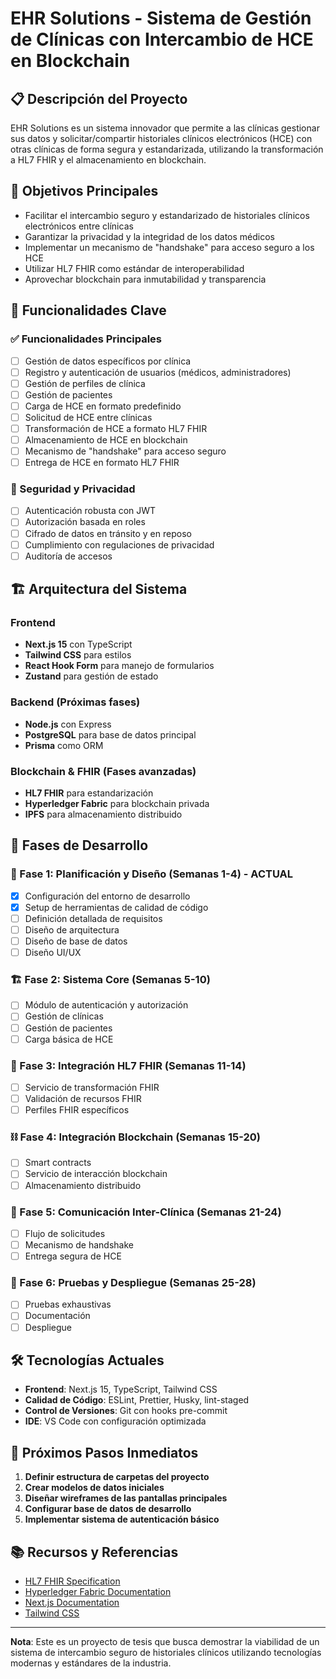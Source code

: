 # EHR Solutions - Sistema de Gestión de Clínicas con Intercambio de HCE en Blockchain

## 📋 Descripción del Proyecto

EHR Solutions es un sistema innovador que permite a las clínicas gestionar sus datos y solicitar/compartir historiales clínicos electrónicos (HCE) con otras clínicas de forma segura y estandarizada, utilizando la transformación a HL7 FHIR y el almacenamiento en blockchain.

## 🎯 Objetivos Principales

- Facilitar el intercambio seguro y estandarizado de historiales clínicos electrónicos entre clínicas
- Garantizar la privacidad y la integridad de los datos médicos
- Implementar un mecanismo de "handshake" para acceso seguro a los HCE
- Utilizar HL7 FHIR como estándar de interoperabilidad
- Aprovechar blockchain para inmutabilidad y transparencia

## 🚀 Funcionalidades Clave

### ✅ Funcionalidades Principales

- [ ] Gestión de datos específicos por clínica
- [ ] Registro y autenticación de usuarios (médicos, administradores)
- [ ] Gestión de perfiles de clínica
- [ ] Gestión de pacientes
- [ ] Carga de HCE en formato predefinido
- [ ] Solicitud de HCE entre clínicas
- [ ] Transformación de HCE a formato HL7 FHIR
- [ ] Almacenamiento de HCE en blockchain
- [ ] Mecanismo de "handshake" para acceso seguro
- [ ] Entrega de HCE en formato HL7 FHIR

### 🔐 Seguridad y Privacidad

- [ ] Autenticación robusta con JWT
- [ ] Autorización basada en roles
- [ ] Cifrado de datos en tránsito y en reposo
- [ ] Cumplimiento con regulaciones de privacidad
- [ ] Auditoría de accesos

## 🏗️ Arquitectura del Sistema

### Frontend

- **Next.js 15** con TypeScript
- **Tailwind CSS** para estilos
- **React Hook Form** para manejo de formularios
- **Zustand** para gestión de estado

### Backend (Próximas fases)

- **Node.js** con Express
- **PostgreSQL** para base de datos principal
- **Prisma** como ORM

### Blockchain & FHIR (Fases avanzadas)

- **HL7 FHIR** para estandarización
- **Hyperledger Fabric** para blockchain privada
- **IPFS** para almacenamiento distribuido

## 📅 Fases de Desarrollo

### 🎯 Fase 1: Planificación y Diseño (Semanas 1-4) - **ACTUAL**

- [x] Configuración del entorno de desarrollo
- [x] Setup de herramientas de calidad de código
- [ ] Definición detallada de requisitos
- [ ] Diseño de arquitectura
- [ ] Diseño de base de datos
- [ ] Diseño UI/UX

### 🏗️ Fase 2: Sistema Core (Semanas 5-10)

- [ ] Módulo de autenticación y autorización
- [ ] Gestión de clínicas
- [ ] Gestión de pacientes
- [ ] Carga básica de HCE

### 🔄 Fase 3: Integración HL7 FHIR (Semanas 11-14)

- [ ] Servicio de transformación FHIR
- [ ] Validación de recursos FHIR
- [ ] Perfiles FHIR específicos

### ⛓️ Fase 4: Integración Blockchain (Semanas 15-20)

- [ ] Smart contracts
- [ ] Servicio de interacción blockchain
- [ ] Almacenamiento distribuido

### 🤝 Fase 5: Comunicación Inter-Clínica (Semanas 21-24)

- [ ] Flujo de solicitudes
- [ ] Mecanismo de handshake
- [ ] Entrega segura de HCE

### 🧪 Fase 6: Pruebas y Despliegue (Semanas 25-28)

- [ ] Pruebas exhaustivas
- [ ] Documentación
- [ ] Despliegue

## 🛠️ Tecnologías Actuales

- **Frontend**: Next.js 15, TypeScript, Tailwind CSS
- **Calidad de Código**: ESLint, Prettier, Husky, lint-staged
- **Control de Versiones**: Git con hooks pre-commit
- **IDE**: VS Code con configuración optimizada

## 📝 Próximos Pasos Inmediatos

1. **Definir estructura de carpetas del proyecto**
2. **Crear modelos de datos iniciales**
3. **Diseñar wireframes de las pantallas principales**
4. **Configurar base de datos de desarrollo**
5. **Implementar sistema de autenticación básico**

## 📚 Recursos y Referencias

- [HL7 FHIR Specification](https://www.hl7.org/fhir/)
- [Hyperledger Fabric Documentation](https://hyperledger-fabric.readthedocs.io/)
- [Next.js Documentation](https://nextjs.org/docs)
- [Tailwind CSS](https://tailwindcss.com/)

---

**Nota**: Este es un proyecto de tesis que busca demostrar la viabilidad de un sistema de intercambio seguro de historiales clínicos utilizando tecnologías modernas y estándares de la industria.

